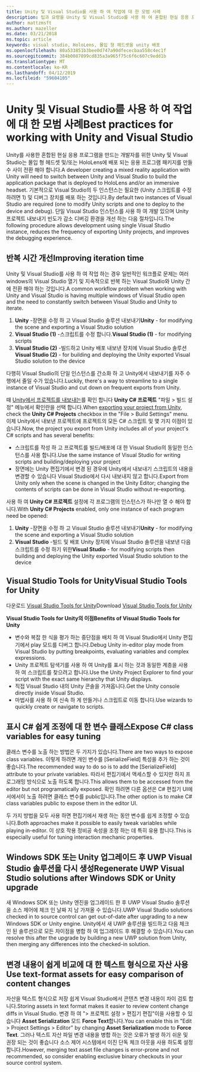 ```yaml
---
title: Unity 및 Visual Studio를 사용 하 여 작업에 대 한 모범 사례
description: 팁과 요령을 Unity 및 Visual Studio를 사용 하 여 혼합된 현실 응용 프로그램을 만드는 워크플로 간소화 합니다.
author: mattzmsft
ms.author: mazeller
ms.date: 03/21/2018
ms.topic: article
keywords: visual studio, HoloLens, 몰입 형 헤드셋을 unity 배포
ms.openlocfilehash: 80a533851b3bee0d747a90dfececbaa558c4ec1f
ms.sourcegitcommit: 384b0087899cd835a3a965f75c6f6c607c9edd1b
ms.translationtype: MT
ms.contentlocale: ko-KR
ms.lasthandoff: 04/12/2019
ms.locfileid: "59604105"
---
```

# <a name="best-practices-for-working-with-unity-and-visual-studio"></a><span data-ttu-id="667e4-104">Unity 및 Visual Studio를 사용 하 여 작업에 대 한 모범 사례</span><span class="sxs-lookup"><span data-stu-id="667e4-104">Best practices for working with Unity and Visual Studio</span></span>

<span data-ttu-id="667e4-105">Unity를 사용한 혼합된 현실 응용 프로그램을 만드는 개발자를 위한 Unity 및 Visual Studio는 몰입 형 헤드셋 및/또는 HoloLens에 배포 되는 응용 프로그램 패키지를 만들 수 사이 전환 해야 합니다.</span><span class="sxs-lookup"><span data-stu-id="667e4-105">A developer creating a mixed reality application with Unity will need to switch between Unity and Visual Studio to build the application package that is deployed to HoloLens and/or an immersive headset.</span></span> <span data-ttu-id="667e4-106">기본적으로 Visual Studio의 두 인스턴스는 필요한 (Unity 스크립트를 수정 하려면 1) 및 디버그 장치를 배포 하는 것입니다.</span><span class="sxs-lookup"><span data-stu-id="667e4-106">By default two instances of Visual Studio are required (one to modify Unity scripts and one to deploy to the device and debug).</span></span> <span data-ttu-id="667e4-107">단일 Visual Studio 인스턴스를 사용 하 여 개발 있으며 Unity 프로젝트 내보내기 빈도가 감소 디버깅 환경을 개선 하는 다음 절차입니다.</span><span class="sxs-lookup"><span data-stu-id="667e4-107">The following procedure allows development using single Visual Studio instance, reduces the frequency of exporting Unity projects, and improves the debugging experience.</span></span>

## <a name="improving-iteration-time"></a><span data-ttu-id="667e4-108">반복 시간 개선</span><span class="sxs-lookup"><span data-stu-id="667e4-108">Improving iteration time</span></span>

<span data-ttu-id="667e4-109">Unity 및 Visual Studio를 사용 하 여 작업 하는 경우 일반적인 워크플로 문제는 여러 windows의 Visual Studio 열기 및 지속적으로 반복 하는 Visual Studio와 Unity 간에 전환 해야 하는 것입니다.</span><span class="sxs-lookup"><span data-stu-id="667e4-109">A common workflow problem when working with Unity and Visual Studio is having multiple windows of Visual Studio open and the need to constantly switch between Visual Studio and Unity to iterate.</span></span>
1. <span data-ttu-id="667e4-110">**Unity** -장면을 수정 하 고 Visual Studio 솔루션 내보내기</span><span class="sxs-lookup"><span data-stu-id="667e4-110">**Unity** - for modifying the scene and exporting a Visual Studio solution</span></span>
2. <span data-ttu-id="667e4-111">**Visual Studio (1)** -스크립트를 수정 합니다.</span><span class="sxs-lookup"><span data-stu-id="667e4-111">**Visual Studio (1)** - for modifying scripts</span></span>
3. <span data-ttu-id="667e4-112">**Visual Studio (2)** -빌드하고 Unity 배포 내보낸 장치에 Visual Studio 솔루션</span><span class="sxs-lookup"><span data-stu-id="667e4-112">**Visual Studio (2)** - for building and deploying the Unity exported Visual Studio solution to the device</span></span>

<span data-ttu-id="667e4-113">다행히 Visual Studio의 단일 인스턴스를 간소화 하 고 Unity에서 내보내기를 자주 수행에서 줄일 수가 있습니다.</span><span class="sxs-lookup"><span data-stu-id="667e4-113">Luckily, there's a way to streamline to a single instance of Visual Studio and cut down on frequent exports from Unity.</span></span>

<span data-ttu-id="667e4-114">때 [Unity에서 프로젝트를 내보내는](exporting-and-building-a-unity-visual-studio-solution.md)를 확인 합니다 **Unity C# 프로젝트** "파일 > 빌드 설정" 메뉴에서 확인란을 선택 합니다.</span><span class="sxs-lookup"><span data-stu-id="667e4-114">When [exporting your project from Unity](exporting-and-building-a-unity-visual-studio-solution.md), check the **Unity C# Projects** checkbox in the "File > Build Settings" menu.</span></span> <span data-ttu-id="667e4-115">이제 Unity에서 내보낸 프로젝트에 프로젝트의 모든 C# 스크립트 및 몇 가지 이점이 있습니다.</span><span class="sxs-lookup"><span data-stu-id="667e4-115">Now, the project you export from Unity includes all of your project's C# scripts and has several benefits:</span></span>
* <span data-ttu-id="667e4-116">스크립트를 작성 하 고 프로젝트를 빌드/배포에 대 한 Visual Studio의 동일한 인스턴스를 사용 합니다.</span><span class="sxs-lookup"><span data-stu-id="667e4-116">Use the same instance of Visual Studio for writing scripts and building/deploying your project</span></span>
* <span data-ttu-id="667e4-117">장면에는 Unity 편집기에서 변경 된 경우에 Unity에서 내보내기 스크립트의 내용을 변경할 수 있습니다 Visual Studio에서 다시 내보내지 않고 합니다.</span><span class="sxs-lookup"><span data-stu-id="667e4-117">Export from Unity only when the scene is changed in the Unity Editor; changing the contents of scripts can be done in Visual Studio without re-exporting.</span></span>

<span data-ttu-id="667e4-118">사용 하 여 **Unity C# 프로젝트** 설정에 각 프로그램의 인스턴스가 하나만 열 수 해야 합니다.</span><span class="sxs-lookup"><span data-stu-id="667e4-118">With **Unity C# Projects** enabled, only one instance of each program need be opened:</span></span>
1. <span data-ttu-id="667e4-119">**Unity** -장면을 수정 하 고 Visual Studio 솔루션 내보내기</span><span class="sxs-lookup"><span data-stu-id="667e4-119">**Unity** - for modifying the scene and exporting a Visual Studio solution</span></span>
2. <span data-ttu-id="667e4-120">**Visual Studio** -빌드 및 배포 Unity 장치에 Visual Studio 솔루션을 내보낸 다음 스크립트를 수정 하기 위한</span><span class="sxs-lookup"><span data-stu-id="667e4-120">**Visual Studio** - for modifying scripts then building and deploying the Unity exported Visual Studio solution to the device</span></span>

## <a name="visual-studio-tools-for-unity"></a><span data-ttu-id="667e4-121">Visual Studio Tools for Unity</span><span class="sxs-lookup"><span data-stu-id="667e4-121">Visual Studio Tools for Unity</span></span>

<span data-ttu-id="667e4-122">다운로드 [Visual Studio Tools for Unity](https://visualstudiogallery.msdn.microsoft.com/8d26236e-4a64-4d64-8486-7df95156aba9)</span><span class="sxs-lookup"><span data-stu-id="667e4-122">Download [Visual Studio Tools for Unity](https://visualstudiogallery.msdn.microsoft.com/8d26236e-4a64-4d64-8486-7df95156aba9)</span></span>

<span data-ttu-id="667e4-123">**Visual Studio Tools for Unity의 이점**</span><span class="sxs-lookup"><span data-stu-id="667e4-123">**Benefits of Visual Studio Tools for Unity**</span></span>
* <span data-ttu-id="667e4-124">변수와 복잡 한 식을 평가 하는 중단점을 배치 하 여 Visual Studio에서 Unity 편집기에서 play 모드를 디버그 합니다.</span><span class="sxs-lookup"><span data-stu-id="667e4-124">Debug Unity in-editor play mode from Visual Studio by putting breakpoints, evaluating variables and complex expressions.</span></span>
* <span data-ttu-id="667e4-125">Unity 프로젝트 탐색기를 사용 하 여 Unity를 표시 하는 것과 동일한 계층을 사용 하 여 스크립트를 찾으려고 합니다.</span><span class="sxs-lookup"><span data-stu-id="667e4-125">Use the Unity Project Explorer to find your script with the exact same hierarchy that Unity displays.</span></span>
* <span data-ttu-id="667e4-126">직접 Visual Studio 내의 Unity 콘솔을 가져옵니다.</span><span class="sxs-lookup"><span data-stu-id="667e4-126">Get the Unity console directly inside Visual Studio.</span></span>
* <span data-ttu-id="667e4-127">마법사를 사용 하 여 신속 하 게 만들거나 스크립트로 이동 합니다.</span><span class="sxs-lookup"><span data-stu-id="667e4-127">Use wizards to quickly create or navigate to scripts.</span></span>

## <a name="expose-c-class-variables-for-easy-tuning"></a><span data-ttu-id="667e4-128">표시 C# 쉽게 조정에 대 한 변수 클래스</span><span class="sxs-lookup"><span data-stu-id="667e4-128">Expose C# class variables for easy tuning</span></span>

<span data-ttu-id="667e4-129">클래스 변수를 노출 하는 방법은 두 가지가 있습니다.</span><span class="sxs-lookup"><span data-stu-id="667e4-129">There are two ways to expose class variables.</span></span> <span data-ttu-id="667e4-130">이렇게 하려면 개인 변수를 [SerializeField] 특성을 추가 하는 것이 좋습니다.</span><span class="sxs-lookup"><span data-stu-id="667e4-130">The recommended way to do so is to add the [SerializeField] attribute to your private variables.</span></span> <span data-ttu-id="667e4-131">따라서 편집기에서 액세스할 수 있지만 하지 프로그래밍 방식으로 노출 하도록 합니다.</span><span class="sxs-lookup"><span data-stu-id="667e4-131">This allows them to be accessed from the editor but not programatically exposed.</span></span>  <span data-ttu-id="667e4-132">확인 하려면 다른 옵션은 C# 편집기 UI에서에서이 노출 하려면 클래스 변수를 public입니다.</span><span class="sxs-lookup"><span data-stu-id="667e4-132">The other option is to make C# class variables public to expose them in the editor UI.</span></span> 

<span data-ttu-id="667e4-133">두 가지 방법을 모두 사용 하면 편집기에서 재생 하는 동안 변수를 쉽게 조정할 수 있습니다.</span><span class="sxs-lookup"><span data-stu-id="667e4-133">Both approaches make it possible to easily tweak variables while playing in-editor.</span></span> <span data-ttu-id="667e4-134">이 상호 작용 정비공 속성을 조정 하는 데 특히 유용 합니다.</span><span class="sxs-lookup"><span data-stu-id="667e4-134">This is especially useful for tuning interaction mechanic properties.</span></span>

## <a name="regenerate-uwp-visual-studio-solutions-after-windows-sdk-or-unity-upgrade"></a><span data-ttu-id="667e4-135">Windows SDK 또는 Unity 업그레이드 후 UWP Visual Studio 솔루션을 다시 생성</span><span class="sxs-lookup"><span data-stu-id="667e4-135">Regenerate UWP Visual Studio solutions after Windows SDK or Unity upgrade</span></span>

<span data-ttu-id="667e4-136">새 Windows SDK 또는 Unity 엔진을 업그레이드 한 후 UWP Visual Studio 솔루션을 소스 제어에 체크 인 날짜 지 남 가져올 수 있습니다.</span><span class="sxs-lookup"><span data-stu-id="667e4-136">UWP Visual Studio solutions checked in to source control can get out-of-date after upgrading to a new Windows SDK or Unity engine.</span></span> <span data-ttu-id="667e4-137">Unity에서 새 UWP 솔루션을 빌드하고 다음 체크 인 된 솔루션으로 모든 차이점을 병합 하 여 업그레이드 후 해결할 수 있습니다.</span><span class="sxs-lookup"><span data-stu-id="667e4-137">You can resolve this after the upgrade by building a new UWP solution from Unity, then merging any differences into the checked-in solution.</span></span>

## <a name="use-text-format-assets-for-easy-comparison-of-content-changes"></a><span data-ttu-id="667e4-138">변경 내용이 쉽게 비교에 대 한 텍스트 형식으로 자산 사용</span><span class="sxs-lookup"><span data-stu-id="667e4-138">Use text-format assets for easy comparison of content changes</span></span>

<span data-ttu-id="667e4-139">자산을 텍스트 형식으로 저장 쉽게 Visual Studio에서 콘텐츠 변경 내용이 차이 검토 합니다.</span><span class="sxs-lookup"><span data-stu-id="667e4-139">Storing assets in text format makes it easier to review content change diffs in Visual Studio.</span></span> <span data-ttu-id="667e4-140">변경 하 여 "> 프로젝트 설정 > 편집기 편집"이을 사용할 수 있습니다 **Asset Serialization** 모드 **Force Text**합니다.</span><span class="sxs-lookup"><span data-stu-id="667e4-140">You can enable this in "Edit > Project Settings > Editor" by changing **Asset Serialization** mode to **Force Text**.</span></span> <span data-ttu-id="667e4-141">그러나 텍스트 자산 파일 변경 내용을 병합 하는 것은 오류가 발생 하기 쉬운 및 권장 되는 것이 좋습니다 소스 제어 시스템에서 이진 단독 체크 아웃을 사용 하도록 설정 합니다.</span><span class="sxs-lookup"><span data-stu-id="667e4-141">However, merging text asset file changes is error-prone and not recommended, so consider enabling exclusive binary checkouts in your source control system.</span></span>
